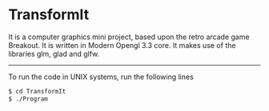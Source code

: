 # TransformIt
It is a computer graphics mini project, based upon the retro arcade game Breakout. It is written in Modern Opengl 3.3 core. It makes use of the libraries glm, glad and glfw. 

*** 
To run the code in UNIX systems, run the following lines
```bash
$ cd TransformIt
$ ./Program
```
